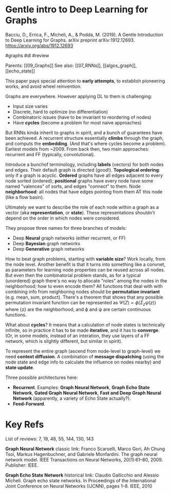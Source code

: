 # Gentle intro to Deep Learning for Graphs

Bacciu, D., Errica, F., Micheli, A., & Podda, M. (2019). A Gentle Introduction to Deep Learning for Graphs. arXiv preprint arXiv:1912.12693.
https://arxiv.org/abs/1912.12693

#graphs #dl #review

Parents: [[09_Graphs]]
See also: [[07_RNNs]], [[algos_graph]], [[echo_state]]

This paper pays special attention to **early attempts**, to establish pioneering works, and avoid wheel reinvention.

Graphs are everywhere. However applying DL to them is challenging:
* Input size varies
* Discrete, hard to optimize (no differentiation)
* Combinatoric issues (have to be invariant to reordering of nodes)
* Have **cycles** (become a problem for most naive approaches)

But RNNs kinda inherit to graphs in spirit, and a bunch of guarantees have been achieved. A recurrent structure essentially **climbs** through the graph, and computs the **embedding**. (And that's where cycles become a problem). Earliest models from ~2009. From back then, two main approaches: recurrent and FF (typically, convolutional).

Introduce a bunchof terminology, including **labels** (vectors) for both nodes and edges. Their default graph is directed (good!). **Topological ordering**: only if a graph is acyclic. **Ordered** graphs have all edges adjacent to every node sorted (ordered); **positional** graphs have every node have some named "valences" of sorts, and edges "connect" to them. Node **neighborhood**: all nodes that have edges pointing from them AT this node (like a flow basin).

Ultimately we want to describe the role of each node within a graph as a vector (aka **representation**, or **state**). These representations shouldn't depend on the order in which nodes were considered.

They propose three names for three branches of models:
* Deep **Neural** graph networks (either recurrent, or FF)
* Deep **Bayesian** graph networks
* Deep **Generative** graph networks

How to beat graph problems, starting with **variable size**? Work locally, from the node level. Another benefit is that it turns into something like a convnet, as parameters for learning node properties can be reused across all nodes. But even then the combinatorial problem stands, as for a typical (unordered) graph there's no way to allocate "roles" among the nodes in the neighborhood; how to even encode them? All functions that deal with with combining info from neighboring nodes should be **permutation invariant** (e.g. mean, sum, product). There's a theorem that shows that any possible permutation invariant function can be represented as $Ψ(Z) = ϕ(Σ_z ψ(z))$ where {z} are the neighborhood, and ϕ and ψ are certain continuous functions.

What about **cycles**? It means that a calculation of node states is technically infinite, so in practice it has to be made **iterative**, and it has to **converge**. (Or, in some models, instead of an interation, they use layers of a FF network, which is slightly different, but similar in spirit).

To represent the entire graph (ascend from node-level to graph-level) we need **context diffusion**. A combination of **message dispatching** (using the node state and edge info to calculate the influence on nodes nearby) and **state update**.

Three possible architectures here:
* **Recurrent**. Examples: **Graph Neural Network**, **Graph Echo State Network**, **Gated Graph Neural Network**, **Fast and Deep Graph Neural Network** (apparently, a variety of Echo State actually?).
* **Feed-Forward**.

# Key Refs

List of reviews: 7, 19, 48, 55, 144, 130, 143

**Graph Neural Network** classic link:
Franco Scarselli, Marco Gori, Ah Chung Tsoi, Markus Hagenbuchner, and
Gabriele Monfardini. The graph neural network model. IEEE Transactions on Neural Networks, 20(1):61–80, 2009. Publisher: IEEE.

**Graph Echo State Network** historical link:
Claudio Gallicchio and Alessio Micheli. Graph echo state networks. In
Proceedings of the International Joint Conference on Neural Networks
(IJCNN), pages 1–8. IEEE, 2010